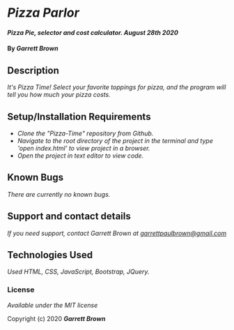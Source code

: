 # _Pizza Parlor_

#### _Pizza Pie, selector and cost calculator. August 28th 2020_

#### By _**Garrett Brown**_

## Description

_It's Pizza Time! Select your favorite toppings for pizza, and the program will tell you how much your pizza costs._

## Setup/Installation Requirements

* _Clone the "Pizza-Time" repository from Github._
* _Navigate to the root directory of the project in the terminal and type   'open index.html' to view project in a browser._
* _Open the project in text editor to view code._


## Known Bugs

_There are currently no known bugs._

## Support and contact details

_If you need support, contact Garrett Brown at <garrettpaulbrown@gmail.com>_

## Technologies Used

_Used HTML, CSS, JavaScript, Bootstrap, JQuery._

### License

*Available under the MIT license*

Copyright (c) 2020 **_Garrett Brown_**
